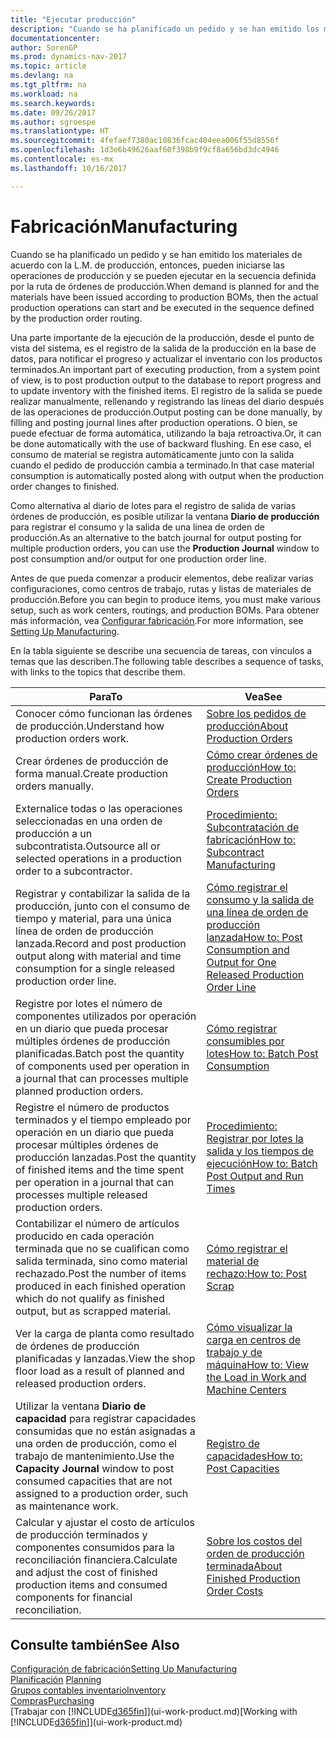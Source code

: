 ```yaml
---
title: "Ejecutar producción"
description: "Cuando se ha planificado un pedido y se han emitido los materiales de acuerdo con la L.M. de producción, entonces, pueden iniciarse las operaciones de producción y se pueden ejecutar en la secuencia definida por la ruta de órdenes de producción."
documentationcenter: 
author: SorenGP
ms.prod: dynamics-nav-2017
ms.topic: article
ms.devlang: na
ms.tgt_pltfrm: na
ms.workload: na
ms.search.keywords: 
ms.date: 09/26/2017
ms.author: sgroespe
ms.translationtype: HT
ms.sourcegitcommit: 4fefaef7380ac10836fcac404eea006f55d8556f
ms.openlocfilehash: 1d3e6b49626aaf60f398b9f9cf8a656bd3dc4946
ms.contentlocale: es-mx
ms.lasthandoff: 10/16/2017

---
```

# <a name="manufacturing"></a><span data-ttu-id="53a5c-103">Fabricación</span><span class="sxs-lookup"><span data-stu-id="53a5c-103">Manufacturing</span></span>
<span data-ttu-id="53a5c-104">Cuando se ha planificado un pedido y se han emitido los materiales de acuerdo con la L.M. de producción, entonces, pueden iniciarse las operaciones de producción y se pueden ejecutar en la secuencia definida por la ruta de órdenes de producción.</span><span class="sxs-lookup"><span data-stu-id="53a5c-104">When demand is planned for and the materials have been issued according to production BOMs, then the actual production operations can start and be executed in the sequence defined by the production order routing.</span></span>  

<span data-ttu-id="53a5c-105">Una parte importante de la ejecución de la producción, desde el punto de vista del sistema, es el registro de la salida de la producción en la base de datos, para notificar el progreso y actualizar el inventario con los productos terminados.</span><span class="sxs-lookup"><span data-stu-id="53a5c-105">An important part of executing production, from a system point of view, is to post production output to the database to report progress and to update inventory with the finished items.</span></span> <span data-ttu-id="53a5c-106">El registro de la salida se puede realizar manualmente, rellenando y registrando las líneas del diario después de las operaciones de producción.</span><span class="sxs-lookup"><span data-stu-id="53a5c-106">Output posting can be done manually, by filling and posting journal lines after production operations.</span></span> <span data-ttu-id="53a5c-107">O bien, se puede efectuar de forma automática, utilizando la baja retroactiva.</span><span class="sxs-lookup"><span data-stu-id="53a5c-107">Or, it can be done automatically with the use of backward flushing.</span></span> <span data-ttu-id="53a5c-108">En ese caso, el consumo de material se registra automáticamente junto con la salida cuando el pedido de producción cambia a terminado.</span><span class="sxs-lookup"><span data-stu-id="53a5c-108">In that case material consumption is automatically posted along with output when the production order changes to finished.</span></span>  

<span data-ttu-id="53a5c-109">Como alternativa al diario de lotes para el registro de salida de varias órdenes de producción, es posible utilizar la ventana **Diario de producción** para registrar el consumo y la salida de una línea de orden de producción.</span><span class="sxs-lookup"><span data-stu-id="53a5c-109">As an alternative to the batch journal for output posting for multiple production orders, you can use the **Production Journal** window to post consumption and/or output for one production order line.</span></span>

<span data-ttu-id="53a5c-110">Antes de que pueda comenzar a producir elementos, debe realizar varias configuraciones, como centros de trabajo, rutas y listas de materiales de producción.</span><span class="sxs-lookup"><span data-stu-id="53a5c-110">Before you can begin to produce items, you must make various setup, such as work centers, routings, and production BOMs.</span></span> <span data-ttu-id="53a5c-111">Para obtener más información, vea [Configurar fabricación](production-configure-production-processes.md).</span><span class="sxs-lookup"><span data-stu-id="53a5c-111">For more information, see [Setting Up Manufacturing](production-configure-production-processes.md).</span></span>

<span data-ttu-id="53a5c-112">En la tabla siguiente se describe una secuencia de tareas, con vínculos a temas que las describen.</span><span class="sxs-lookup"><span data-stu-id="53a5c-112">The following table describes a sequence of tasks, with links to the topics that describe them.</span></span>   

|<span data-ttu-id="53a5c-113">**Para**</span><span class="sxs-lookup"><span data-stu-id="53a5c-113">**To**</span></span>|<span data-ttu-id="53a5c-114">**Vea**</span><span class="sxs-lookup"><span data-stu-id="53a5c-114">**See**</span></span>|  
|------------|-------------|  
|<span data-ttu-id="53a5c-115">Conocer cómo funcionan las órdenes de producción.</span><span class="sxs-lookup"><span data-stu-id="53a5c-115">Understand how production orders work.</span></span>|[<span data-ttu-id="53a5c-116">Sobre los pedidos de producción</span><span class="sxs-lookup"><span data-stu-id="53a5c-116">About Production Orders</span></span>](production-about-production-orders.md)|
|<span data-ttu-id="53a5c-117">Crear órdenes de producción de forma manual.</span><span class="sxs-lookup"><span data-stu-id="53a5c-117">Create production orders manually.</span></span>|[<span data-ttu-id="53a5c-118">Cómo crear órdenes de producción</span><span class="sxs-lookup"><span data-stu-id="53a5c-118">How to: Create Production Orders</span></span>](production-how-to-create-production-orders.md)|
|<span data-ttu-id="53a5c-119">Externalice todas o las operaciones seleccionadas en una orden de producción a un subcontratista.</span><span class="sxs-lookup"><span data-stu-id="53a5c-119">Outsource all or selected operations in a production order to a subcontractor.</span></span>|[<span data-ttu-id="53a5c-120">Procedimiento: Subcontratación de fabricación</span><span class="sxs-lookup"><span data-stu-id="53a5c-120">How to: Subcontract Manufacturing</span></span>](production-how-to-subcontract-manufacturing.md)|
|<span data-ttu-id="53a5c-121">Registrar y contabilizar la salida de la producción, junto con el consumo de tiempo y material, para una única línea de orden de producción lanzada.</span><span class="sxs-lookup"><span data-stu-id="53a5c-121">Record and post production output along with material and time consumption for a single released production order line.</span></span>|[<span data-ttu-id="53a5c-122">Cómo registrar el consumo y la salida de una línea de orden de producción lanzada</span><span class="sxs-lookup"><span data-stu-id="53a5c-122">How to: Post Consumption and Output for One Released Production Order Line</span></span>](production-how-to-register-consumption-and-output.md)|  
|<span data-ttu-id="53a5c-123">Registre por lotes el número de componentes utilizados por operación en un diario que pueda procesar múltiples órdenes de producción planificadas.</span><span class="sxs-lookup"><span data-stu-id="53a5c-123">Batch post the quantity of components used per operation in a journal that can processes multiple planned production orders.</span></span>|[<span data-ttu-id="53a5c-124">Cómo registrar consumibles por lotes</span><span class="sxs-lookup"><span data-stu-id="53a5c-124">How to: Batch Post Consumption</span></span>](production-how-to-post-consumption.md)|
|<span data-ttu-id="53a5c-125">Registre el número de productos terminados y el tiempo empleado por operación en un diario que pueda procesar múltiples órdenes de producción lanzadas.</span><span class="sxs-lookup"><span data-stu-id="53a5c-125">Post the quantity of finished items and the time spent per operation in a journal that can processes multiple released production orders.</span></span>|[<span data-ttu-id="53a5c-126">Procedimiento: Registrar por lotes la salida y los tiempos de ejecución</span><span class="sxs-lookup"><span data-stu-id="53a5c-126">How to: Batch Post Output and Run Times</span></span>](production-how-to-post-output-quantity.md)|  
|<span data-ttu-id="53a5c-127">Contabilizar el número de artículos producido en cada operación terminada que no se cualifican como salida terminada, sino como material rechazado.</span><span class="sxs-lookup"><span data-stu-id="53a5c-127">Post the number of items produced in each finished operation which do not qualify as finished output, but as scrapped material.</span></span>|[<span data-ttu-id="53a5c-128">Cómo registrar el material de rechazo:</span><span class="sxs-lookup"><span data-stu-id="53a5c-128">How to: Post Scrap</span></span>](production-how-to-post-scrap.md)|
|<span data-ttu-id="53a5c-129">Ver la carga de planta como resultado de órdenes de producción planificadas y lanzadas.</span><span class="sxs-lookup"><span data-stu-id="53a5c-129">View the shop floor load as a result of planned and released production orders.</span></span>|[<span data-ttu-id="53a5c-130">Cómo visualizar la carga en centros de trabajo y de máquina</span><span class="sxs-lookup"><span data-stu-id="53a5c-130">How to: View the Load in Work and Machine Centers</span></span>](production-how-to-view-the-load-on-work-centers.md)|      
|<span data-ttu-id="53a5c-131">Utilizar la ventana **Diario de capacidad** para registrar capacidades consumidas que no están asignadas a una orden de producción, como el trabajo de mantenimiento.</span><span class="sxs-lookup"><span data-stu-id="53a5c-131">Use the **Capacity Journal** window to post consumed capacities that are not assigned to a production order, such as maintenance work.</span></span>|[<span data-ttu-id="53a5c-132">Registro de capacidades</span><span class="sxs-lookup"><span data-stu-id="53a5c-132">How to: Post Capacities</span></span>](production-how-to-post-capacities.md)|  
|<span data-ttu-id="53a5c-133">Calcular y ajustar el costo de artículos de producción terminados y componentes consumidos para la reconciliación financiera.</span><span class="sxs-lookup"><span data-stu-id="53a5c-133">Calculate and adjust the cost of finished production items and consumed components for financial reconciliation.</span></span>|[<span data-ttu-id="53a5c-134">Sobre los costos del orden de producción terminada</span><span class="sxs-lookup"><span data-stu-id="53a5c-134">About Finished Production Order Costs</span></span>](finance-about-finished-production-order-costs.md)|  

## <a name="see-also"></a><span data-ttu-id="53a5c-135">Consulte también</span><span class="sxs-lookup"><span data-stu-id="53a5c-135">See Also</span></span>  
[<span data-ttu-id="53a5c-136">Configuración de fabricación</span><span class="sxs-lookup"><span data-stu-id="53a5c-136">Setting Up Manufacturing</span></span>](production-configure-production-processes.md)  
<span data-ttu-id="53a5c-137">[Planificación](production-planning.md)    </span><span class="sxs-lookup"><span data-stu-id="53a5c-137">[Planning](production-planning.md)    </span></span>  
[<span data-ttu-id="53a5c-138">Grupos contables inventario</span><span class="sxs-lookup"><span data-stu-id="53a5c-138">Inventory</span></span>](inventory-manage-inventory.md)  
[<span data-ttu-id="53a5c-139">Compras</span><span class="sxs-lookup"><span data-stu-id="53a5c-139">Purchasing</span></span>](purchasing-manage-purchasing.md)  
<span data-ttu-id="53a5c-140">[Trabajar con [!INCLUDE[d365fin](includes/d365fin_md.md)]](ui-work-product.md)</span><span class="sxs-lookup"><span data-stu-id="53a5c-140">[Working with [!INCLUDE[d365fin](includes/d365fin_md.md)]](ui-work-product.md)</span></span>

